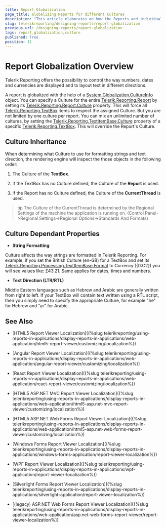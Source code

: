 ```yaml
---
title: Report Globalization
page_title: Globalizing Reports for different Cultures
description: "This article elaborates on how the Reports and individual Report Items are globalized, which properties depend on the selected culture and how the Culture is inherited across the Report and its Items."
slug: telerikreporting/designing-reports/report-globalization
previous_url: /designing-reports/report-globalization
tags: report,globalization,culture
published: True
position: 11
---
```


# Report Globalization Overview


Telerik Reporting offers the possibility to control the way numbers, dates and currencies are displayed and to layout text in different directions.

A report is globalized with the help of a  [System.Globalization.CultureInfo](http://msdn2.microsoft.com/en-us/library/system.globalization.cultureinfo.aspx) object. You can specify a Culture for the entire  [Telerik.Reporting.Report](/reporting/api/Telerik.Reporting.Report)  by setting its   [Telerik.Reporting.Report.Culture](/reporting/api/Telerik.Reporting.Report#Telerik_Reporting_Report_Culture)  property. This will force all   [Telerik.Reporting.TextBox](/reporting/api/Telerik.Reporting.TextBox)  items to respect the assigned Culture. But you are not limited by one culture per report. You can mix an unlimited number of cultures, by setting the   [Telerik.Reporting.TextItemBase.Culture](/reporting/api/Telerik.Reporting.TextItemBase#Telerik_Reporting_TextItemBase_Culture) property of a specific   [Telerik.Reporting.TextBox](/reporting/api/Telerik.Reporting.TextBox). This will override the Report's Culture.

## Culture Inheritance

When determining what Culture to use for formatting strings and text direction, the rendering engine will inspect the those objects in the following order:

1. The Culture of the __TextBox__.

1. If the TextBox has no Culture defined, the Culture of the __Report__  is used.

1. If the Report has no Culture defined, the Culture of the __CurrentThread__ is used.

>tip The Culture of the CurrentThread is determined by the Regional Settings of the machine the application is running on. (Control Panel->Regional Settings->Regional Options->Standards And Formats)        


## Culture Dependant Properties

* __String Formatting__ 

Culture affects the way strings are formatted in Telerik Reporting. For example, if you set the British Culture (en-GB) for a TextBox and set its [Telerik.Reporting.Processing.TextItemBase.Format](/reporting/api/Telerik.Reporting.Processing.TextItemBase#Telerik_Reporting_Processing_TextItemBase_Format) to Currency ({0:C2}) you will see values like: £43.21. Same applies for dates, times and numbers.

* __Text Direction (LTR/RTL)__ 

Middle Eastern languages such as Hebrew and Arabic are generally written from right to left. If your TextBox will contain text written using a RTL script, then you simply need to specify the appropriate Culture, for example "he" for Hebrew and "ar" for Arabic.

## See Also

 * [HTML5 Report Viewer Localization]({%slug telerikreporting/using-reports-in-applications/display-reports-in-applications/web-application/html5-report-viewer/customizing/localization%})
 
 * [Angular Report Viewer Localization]({%slug telerikreporting/using-reports-in-applications/display-reports-in-applications/web-application/angular-report-viewer/customizing/localization%})
  
 * [React Report Viewer Localization]({%slug telerikreporting/using-reports-in-applications/display-reports-in-applications/web-application/react-report-viewer/customizing/localization%})
 
 * [HTML5 ASP.NET MVC Report Viewer Localization]({%slug telerikreporting/using-reports-in-applications/display-reports-in-applications/web-application/html5-asp.net-mvc-report-viewer/customizing/localization%})
 
 * [HTML5 ASP.NET Web Forms Report Viewer Localization]({%slug telerikreporting/using-reports-in-applications/display-reports-in-applications/web-application/html5-asp.net-web-forms-report-viewer/customizing/localization%})

 * [Windows Forms Report Viewer Localization]({%slug telerikreporting/using-reports-in-applications/display-reports-in-applications/windows-forms-application/report-viewer-localization%})
 
 * [WPF Report Viewer Localization]({%slug telerikreporting/using-reports-in-applications/display-reports-in-applications/wpf-application/report-viewer-localization%})

 * [Silverlight Forms Report Viewer Localization]({%slug telerikreporting/using-reports-in-applications/display-reports-in-applications/silverlight-application/report-viewer-localization%})
 
 * [(legacy) ASP.NET Web Forms Report Viewer Localization]({%slug telerikreporting/using-reports-in-applications/display-reports-in-applications/web-application/asp.net-web-forms-report-viewer/report-viewer-localization%})
